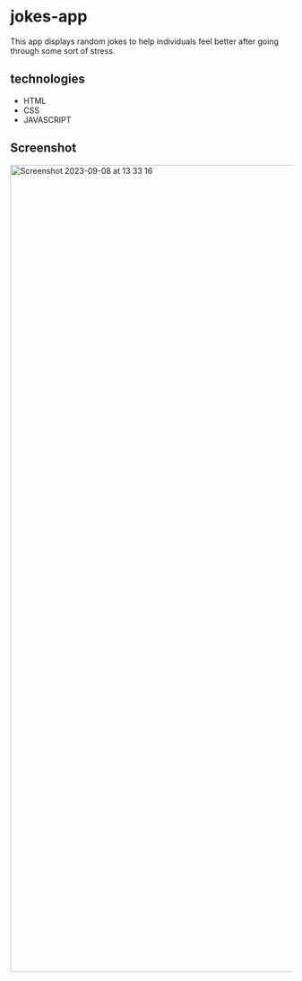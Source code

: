 # jokes-app

This app displays random jokes to help individuals feel better after going through some sort of stress.

## technologies
- HTML
- CSS
- JAVASCRIPT

## Screenshot

<img width="1440" alt="Screenshot 2023-09-08 at 13 33 16" src="https://github.com/mideD3V/jokes-app/assets/105247728/4fb9a55d-5bc7-4e53-a1f9-36474f9e53c7">
